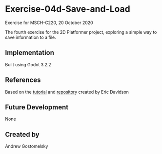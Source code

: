 # Exercise-04d-Save-and-Load
Exercise for MSCH-C220, 20 October 2020

The fourth exercise for the 2D Platformer project, exploring a simple way to save information to a file.

## Implementation
Built using Godot 3.2.2

## References
Based on the [tutorial](https://www.youtube.com/watch?v=ygGaN1EOQEA) and [repository](https://github.com/erdavids/Godot-Save-System) created by Eric Davidson

## Future Development
None

## Created by 
Andrew Gostomelsky
